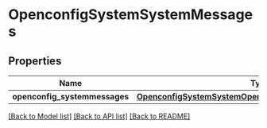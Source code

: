 # OpenconfigSystemSystemMessages

## Properties
Name | Type | Description | Notes
------------ | ------------- | ------------- | -------------
**openconfig_systemmessages** | [**OpenconfigSystemSystemOpenconfigsystemsystemMessages**](OpenconfigSystemSystemOpenconfigsystemsystemMessages.md) |  | [optional] 

[[Back to Model list]](../README.md#documentation-for-models) [[Back to API list]](../README.md#documentation-for-api-endpoints) [[Back to README]](../README.md)


